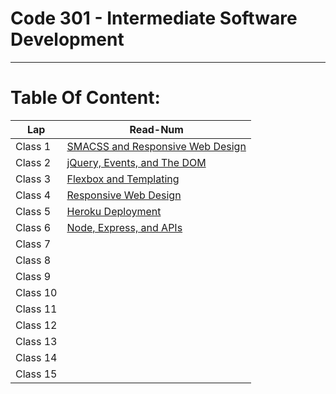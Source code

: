 # Code 301 - Intermediate Software Development
------------------------

# Table Of Content:
|       Lap         | Read-Num                                                                              |  
|  --------------   | -----------------------------------------------------------------------------------   | 
|    Class 1        | [SMACSS and Responsive Web Design](https://omarxzain.github.io/301-reading-notes/read01)| 
|    Class 2        | [jQuery, Events, and The DOM](https://omarxzain.github.io/301-reading-notes/read02)| 
|    Class 3        | [Flexbox and Templating](https://omarxzain.github.io/301-reading-notes/read03)| 
|    Class 4        | [Responsive Web Design](https://omarxzain.github.io/301-reading-notes/read04)| 
|    Class 5        | [Heroku Deployment](https://omarxzain.github.io/301-reading-notes/read05)| 
|    Class 6        | [Node, Express, and APIs](https://omarxzain.github.io/301-reading-notes/read06)| 
|    Class 7        | [](https://omarxzain.github.io/301-reading-notes/read07)| 
|    Class 8        | [](https://omarxzain.github.io/301-reading-notes/read08)| 
|    Class 9        | [](https://omarxzain.github.io/301-reading-notes/read09)|
|    Class 10       | [](https://omarxzain.github.io/301-reading-notes/read10)| 
|    Class 11       | [](https://omarxzain.github.io/301-reading-notes/read11)| 
|    Class 12       | [](https://omarxzain.github.io/301-reading-notes/read12)| 
|    Class 13       | [](https://omarxzain.github.io/301-reading-notes/read13)| 
|    Class 14       | [](https://omarxzain.github.io/301-reading-notes/read14)| 
|    Class 15       | [](https://omarxzain.github.io/301-reading-notes/read15)| 
